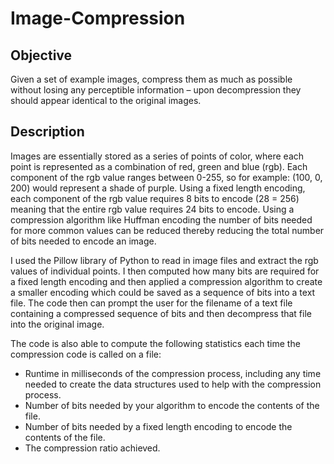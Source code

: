 # Image-Compression
## Objective
Given a set of example images, compress them as much as possible without losing any perceptible information – upon decompression they should appear identical to the original images.

## Description
Images are essentially stored as a series of points of color, where each point is represented as a combination of red, green and blue (rgb). Each component of the rgb value ranges between 0-255, so for example: (100, 0, 200) would represent a shade of purple. Using a fixed length encoding, each component of the rgb value requires 8 bits to encode (28 = 256) meaning that the entire rgb value requires 24 bits to encode. Using a compression algorithm like Huffman encoding the number of bits needed for more common values can be reduced  thereby reducing the total number of bits needed to encode an image.

I used the Pillow library of Python to read in image files and extract the rgb values of individual points. I then computed how many bits are required for a fixed length encoding and then applied a compression algorithm to create a smaller encoding which could be saved as a sequence of bits into a text file. The code then can prompt the user for the filename of a text file containing a compressed sequence of bits and then decompress that file into the original image.

The code is also able to compute the following statistics each time the compression code is called on a file:
- Runtime in milliseconds of the compression process, including any time needed to create the data structures used to help with the compression process.
- Number of bits needed by your algorithm to encode the contents of the file.
- Number of bits needed by a fixed length encoding to encode the contents of the file.
- The compression ratio achieved.
